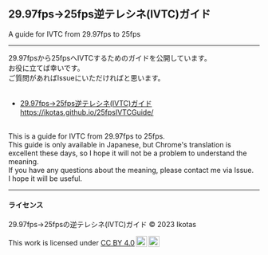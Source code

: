 ## 29.97fps→25fps逆テレシネ(IVTC)ガイド

A guide for IVTC from 29.97fps to 25fps

---

29.97fpsから25fpsへIVTCするためのガイドを公開しています。  
お役に立てば幸いです。  
ご質問があればIssueにいただければと思います。
<br><br>
* [29.97fps→25fps逆テレシネ(IVTC)ガイド](https://ikotas.github.io/25fpsIVTCGuide/)  
  https://ikotas.github.io/25fpsIVTCGuide/

<br>
This is a guide for IVTC from 29.97fps to 25fps.<br>
This guide is only available in Japanese, but Chrome's translation is excellent these days, so I hope it will not be a problem to understand the meaning.<br>
If you have any questions about the meaning, please contact me via Issue.<br>
I hope it will be useful.

---

#### ライセンス

29.97fps→25fpsの逆テレシネ(IVTC)ガイド &copy; 2023 Ikotas

<p xmlns:cc="http://creativecommons.org/ns#" >This work is licensed under <a href="http://creativecommons.org/licenses/by/4.0/?ref=chooser-v1" target="_blank" rel="license noopener noreferrer" style="display:inline-block;">CC BY 4.0<img style="height:22px!important;margin-left:3px;vertical-align:text-bottom;" src="https://mirrors.creativecommons.org/presskit/icons/cc.svg?ref=chooser-v1"><img style="height:22px!important;margin-left:3px;vertical-align:text-bottom;" src="https://mirrors.creativecommons.org/presskit/icons/by.svg?ref=chooser-v1"></a></p>
